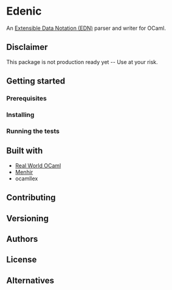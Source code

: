 # Edenic
An [Extensible Data Notation (EDN)](https://github.com/edn-format/edn) parser and writer for OCaml.

## Disclaimer
This package is not production ready yet -- Use at your risk.

## Getting started

### Prerequisites

### Installing

### Running the tests

## Built with
- [Real World OCaml](https://github.com/realworldocaml/book/tree/31ebf9b6c21367d18c91ad8c36db18d414bd3cd5/examples/code/parsing)
- [Menhir](https://gitlab.inria.fr/fpottier/menhir)
- ocamllex

## Contributing

## Versioning

## Authors

## License

## Alternatives
